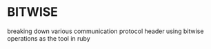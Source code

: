 # BITWISE
breaking down various communication protocol header using bitwise operations as the tool in ruby 
